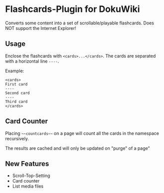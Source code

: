 # Flashcards-Plugin for DokuWiki

Converts some content into a set of scrollable/playable flashcards. Does NOT support the Internet Explorer!

## Usage

Enclose the flashcards with ``<cards>...</cards>``. The cards are separated with a horizontal line ``----``.

Example:

```
<cards>
First card
----
Second card
----
Third card
</cards>
```

## Card Counter

Placing ``~~countcards~~`` on  a page will count all the cards in the namespace recursively.

The results are cached and will only be updated on "purge" of a page"


## New Features

* Scroll-Top-Setting
* Card counter
* List media files

